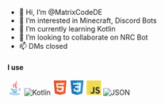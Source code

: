 - 👋 Hi, I’m @MatrixCodeDE
- 👀 I’m interested in Minecraft, Discord Bots
- 🌱 I’m currently learning Kotlin
- 💞️ I’m looking to collaborate on NRC Bot
- 📫 DMs closed

<h4 align="left">I use</h4>
<p align="left"> </a> <img src="https://raw.githubusercontent.com/devicons/devicon/master/icons/java/java-original.svg" alt="Java" width="30" height="30"/> <img src="https://www.vectorlogo.zone/logos/kotlinlang/kotlinlang-icon.svg" alt="Kotlin" width="30" height="30"/> <img src="https://raw.githubusercontent.com/devicons/devicon/master/icons/html5/html5-original.svg" alt="HTML 5" width="30" height="30"/> <img src="https://raw.githubusercontent.com/devicons/devicon/master/icons/css3/css3-original.svg" alt="css3" width="30" height="30"/> <img src="https://raw.githubusercontent.com/devicons/devicon/master/icons/javascript/javascript-original.svg" alt="JavaScript" width="30" height="30"/> <img src="https://cdn.worldvectorlogo.com/logos/json.svg" alt="JSON" width="30" height="30"/>
